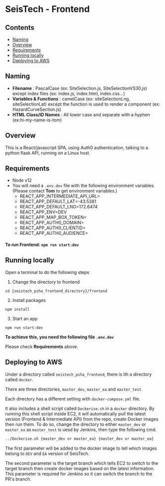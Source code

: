# SeisTech - Frontend

## Contents

- [Naming](#naming)
- [Overview](#overview)
- [Requirements](#requirements)
- [Running locally](#running-locally)
- [Deploying to AWS](#deploying-to-aws)

## Naming

- **Filename** : PascalCase (ex: SiteSelection.js, SiteSelectionVS30.js) except index files (ex: index.js, index.html, index.css...)
- **Variables & Functions** : camelCase (ex: siteSelectionLng, siteSelectionLat) except the function is used to render a component (ex: HazardCurveSection.js)
- **HTML Class/ID Names** : All lower case and separate with a hyphen (ex:hi-my-name-is-tom)

## Overview

This is a React/javascript SPA, using Auth0 authentication, talking to a python flask API, running on a Linux host.

## Requirements

- Node v12
- You will need a `.env.dev` file with the following environment variables.
  (Please contact **Tom** to get environment variables.)
  - REACT_APP_INTERMEDIATE_API_URL=
  - REACT_APP_DEFAULT_LAT=-43.5381
  - REACT_APP_DEFAULT_LNG=172.6474
  - REACT_APP_ENV=DEV
  - REACT_APP_MAP_BOX_TOKEN=
  - REACT_APP_AUTH0_DOMAIN=
  - REACT_APP_AUTH0_CLIENTID=
  - REACT_APP_AUTH0_AUDIENCE=

#### To run Frontend: `npm run start:dev`

## Running locally

Open a terminal to do the following steps

1. Change the directory to frontend

```shell
cd {seistech_psha_frontend_directory}/frontend
```

2. Install packages

```shell
npm install
```

3. Start an app

```shell
npm run start:dev
```

**To achieve this, you need the following file `.env.dev`**

Please check **Requirements** above.

## Deploying to AWS

Under a directory called `seistech_psha_frontend`, there is ith a directory called `docker`.

There are three directories, `master_dev`, `master_ea` and `master_test`.

Each directory has a different setting with `docker-compose.yml` file.

It also includes a shell script called `Dockerise.sh` in a `docker` directory. By running this shell script inside EC2, it will automatically pull the latest version (Frontend & Intermediate API) from the repo, create Docker images then run them. To do so, change the directory to either `master_dev` or `master_ea` as `master_test` is uesd by Jenkins, then type the following cmd.

```cmd
../Dockerise.sh {master_dev or master_ea} {master_dev or master_ea}
```

The first parameter will be added to the docker image to tell which images belong to `DEV` and `EA` version of SeisTech.

The second parameter is the target branch which tells EC2 to switch to the target branch then create docker images based on the latest information. This parameter is required for Jenkins so it can switch the branch to the PR's branch.
